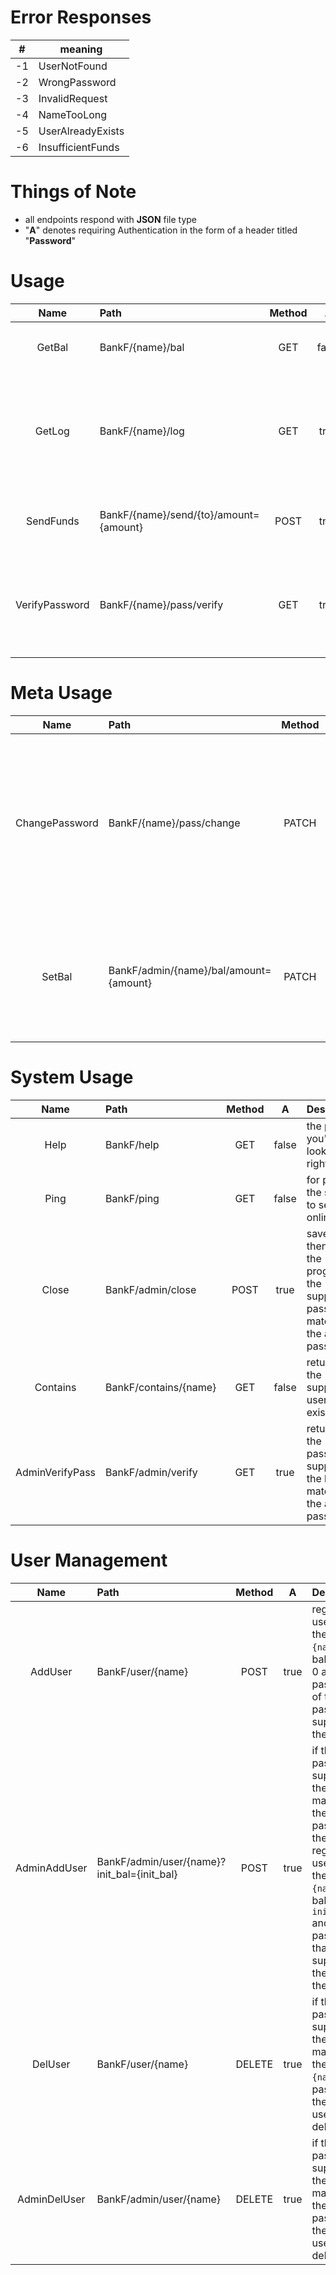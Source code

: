 # Error Responses

| #   | meaning           |
| --- | ----------------- |
| -1  | UserNotFound      |
| -2  | WrongPassword     |
| -3  | InvalidRequest    |
| -4  | NameTooLong       |
| -5  | UserAlreadyExists |
| -6  | InsufficientFunds |

# Things of Note

- all endpoints respond with **JSON** file type
- "**A**" denotes requiring Authentication in the form of a header titled "**Password**"

# Usage

|      Name      | Path                                   | Method |   A   | Description                                                                                                  |
| :------------: | :------------------------------------- | :----: | :---: | ------------------------------------------------------------------------------------------------------------ |
|     GetBal     | BankF/{name}/bal                       |  GET   | false | returns the balance of a given user `{name}`                                                                 |
|     GetLog     | BankF/{name}/log                       |  GET   | true  | returns a list of last `n` number of transactions (configurable in CCash webserver) of a given user `{name}` |
|   SendFunds    | BankF/{name}/send/{to}/amount={amount} |  POST  | true  | sends `{amount}` from user `{name}` to user `{to}`                                                           |
| VerifyPassword | BankF/{name}/pass/verify               |  GET   | true  | returns `1` if the supplied user `{name}`'s password matches the password supplied in the header             |

# Meta Usage

|      Name      | Path                                   | Method |  A   | Description                                                                                                                              |
| :------------: | :------------------------------------- | :----: | :--: | ---------------------------------------------------------------------------------------------------------------------------------------- |
| ChangePassword | BankF/{name}/pass/change               | PATCH  | true | if the password supplied in the header matches the user `{name}`'s password, the user's password is changed to the one given as the body |
|     SetBal     | BankF/admin/{name}/bal/amount={amount} | PATCH  | true | sets the balance of a give user `{name}` if the supplied password matches the admin password                                             |

# System Usage

|      Name       | Path                  | Method |   A   | Description                                                                           |
| :-------------: | :-------------------- | :----: | :---: | ------------------------------------------------------------------------------------- |
|      Help       | BankF/help            |  GET   | false | the page you're looking at right now!                                                 |
|      Ping       | BankF/ping            |  GET   | false | for pinging the server to see if its online                                           |
|      Close      | BankF/admin/close     |  POST  | true  | saves and then closes the program if the supplied password matches the admin password |
|    Contains     | BankF/contains/{name} |  GET   | false | returns `1` if the supplied user `{name}` exists                                      |
| AdminVerifyPass | BankF/admin/verify    |  GET   | true  | returns `1` if the password supplied in the header matches the admin password         |

# User Management

|     Name     | Path                                        | Method |  A   | Description                                                                                                                                                                                          |
| :----------: | :------------------------------------------ | :----: | :--: | ---------------------------------------------------------------------------------------------------------------------------------------------------------------------------------------------------- |
|   AddUser    | BankF/user/{name}                           |  POST  | true | registers a user with the name `{name}`, balance of 0 and a password of the password supplied in the header                                                                                          |
| AdminAddUser | BankF/admin/user/{name}?init_bal={init_bal} |  POST  | true | if the password supplied in the header matches the admin password, then it registers a user with the name `{name}`, balance of `init_bal` and a password that is supplied as the body of the request |
|   DelUser    | BankF/user/{name}                           | DELETE | true | if the password supplied in the header matches the user `{name}`'s password, then the user is deleted                                                                                                |
| AdminDelUser | BankF/admin/user/{name}                     | DELETE | true | if the password supplied in the header matches the admin password, then the user is deleted                                                                                                          |
